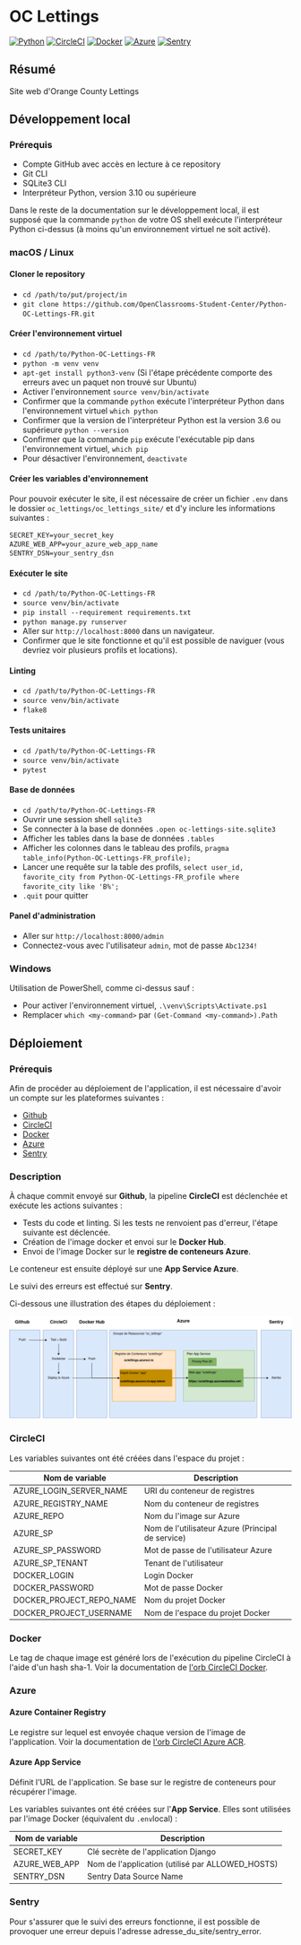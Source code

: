 # OC Lettings

[![Python](https://badgen.net/badge/Python/3.10/blue)](https://www.python.org/)
[![CircleCI](https://badgen.net/circleci/github/rducrot/oc_lettings)](https://app.circleci.com/pipelines/github/rducrot/oc_lettings)
[![Docker](https://badgen.net/docker/size/rducrot/oc_lettings/59c554cd28a5cb931fe16a8b4dd8680222ddb31f)](https://hub.docker.com/repository/docker/rducrot/oc_lettings/general)
[![Azure](https://badgen.net/badge/AzureWebApp/oclettings/blue)](https://oclettings.azurewebsites.net/)
[![Sentry](https://badgen.net/badge/Sentry/oc_lettings/purple)](https://romain-ducrot.sentry.io/projects/oc_lettings/?project=4505164231409664)

## Résumé

Site web d'Orange County Lettings

## Développement local

### Prérequis

- Compte GitHub avec accès en lecture à ce repository
- Git CLI
- SQLite3 CLI
- Interpréteur Python, version 3.10 ou supérieure

Dans le reste de la documentation sur le développement local, il est supposé que la commande `python` de votre OS shell exécute l'interpréteur Python ci-dessus (à moins qu'un environnement virtuel ne soit activé).

### macOS / Linux

#### Cloner le repository

- `cd /path/to/put/project/in`
- `git clone https://github.com/OpenClassrooms-Student-Center/Python-OC-Lettings-FR.git`

#### Créer l'environnement virtuel

- `cd /path/to/Python-OC-Lettings-FR`
- `python -m venv venv`
- `apt-get install python3-venv` (Si l'étape précédente comporte des erreurs avec un paquet non trouvé sur Ubuntu)
- Activer l'environnement `source venv/bin/activate`
- Confirmer que la commande `python` exécute l'interpréteur Python dans l'environnement virtuel
`which python`
- Confirmer que la version de l'interpréteur Python est la version 3.6 ou supérieure `python --version`
- Confirmer que la commande `pip` exécute l'exécutable pip dans l'environnement virtuel, `which pip`
- Pour désactiver l'environnement, `deactivate`

#### Créer les variables d'environnement

Pour pouvoir exécuter le site, il est nécessaire de créer un fichier `.env` dans le dossier `oc_lettings/oc_lettings_site/` et d'y inclure les informations suivantes :

```dotenv
SECRET_KEY=your_secret_key
AZURE_WEB_APP=your_azure_web_app_name
SENTRY_DSN=your_sentry_dsn
```

#### Exécuter le site

- `cd /path/to/Python-OC-Lettings-FR`
- `source venv/bin/activate`
- `pip install --requirement requirements.txt`
- `python manage.py runserver`
- Aller sur `http://localhost:8000` dans un navigateur.
- Confirmer que le site fonctionne et qu'il est possible de naviguer (vous devriez voir plusieurs profils et locations).

#### Linting

- `cd /path/to/Python-OC-Lettings-FR`
- `source venv/bin/activate`
- `flake8`

#### Tests unitaires

- `cd /path/to/Python-OC-Lettings-FR`
- `source venv/bin/activate`
- `pytest`

#### Base de données

- `cd /path/to/Python-OC-Lettings-FR`
- Ouvrir une session shell `sqlite3`
- Se connecter à la base de données `.open oc-lettings-site.sqlite3`
- Afficher les tables dans la base de données `.tables`
- Afficher les colonnes dans le tableau des profils, `pragma table_info(Python-OC-Lettings-FR_profile);`
- Lancer une requête sur la table des profils, `select user_id, favorite_city from
  Python-OC-Lettings-FR_profile where favorite_city like 'B%';`
- `.quit` pour quitter

#### Panel d'administration

- Aller sur `http://localhost:8000/admin`
- Connectez-vous avec l'utilisateur `admin`, mot de passe `Abc1234!`

### Windows

Utilisation de PowerShell, comme ci-dessus sauf :

- Pour activer l'environnement virtuel, `.\venv\Scripts\Activate.ps1` 
- Remplacer `which <my-command>` par `(Get-Command <my-command>).Path`

## Déploiement

### Prérequis

Afin de procéder au déploiement de l'application, il est nécessaire d'avoir un compte sur les plateformes suivantes :

- [Github](https://github.com)
- [CircleCI](https://app.circleci.com)
- [Docker](https://hub.docker.com)
- [Azure](https://portal.azure.com)
- [Sentry](https://sentry.io)

### Description

À chaque commit envoyé sur **Github**, la pipeline **CircleCI** est déclenchée et exécute les actions suivantes :
- Tests du code et linting. Si les tests ne renvoient pas d'erreur, l'étape suivante est déclencée.
- Création de l'image docker et envoi sur le **Docker Hub**.
- Envoi de l'image Docker sur le **registre de conteneurs Azure**.

Le conteneur est ensuite déployé sur une **App Service Azure**.

Le suivi des erreurs est effectué sur **Sentry**.

Ci-dessous une illustration des étapes du déploiement :

![Illustration Déploiement](images/p13_deploy.png)

### CircleCI

Les variables suivantes ont été créées dans l'espace du projet :

| Nom de variable          | Description                                       | 
|--------------------------|---------------------------------------------------|
| AZURE_LOGIN_SERVER_NAME  | URI du conteneur de registres                     |
| AZURE_REGISTRY_NAME      | Nom du conteneur de registres                     |
| AZURE_REPO               | Nom du l'image sur Azure                          |
| AZURE_SP                 | Nom de l'utilisateur Azure (Principal de service) |
| AZURE_SP_PASSWORD        | Mot de passe de l'utilisateur Azure               |
| AZURE_SP_TENANT          | Tenant de l'utilisateur                           |
| DOCKER_LOGIN             | Login Docker                                      |
| DOCKER_PASSWORD          | Mot de passe Docker                               |
| DOCKER_PROJECT_REPO_NAME | Nom du projet Docker                              |
| DOCKER_PROJECT_USERNAME  | Nom de l'espace du projet Docker                  |

### Docker

Le tag de chaque image est généré lors de l'exécution du pipeline CircleCI à l'aide d'un hash sha-1. Voir la documentation de [l'orb CircleCI Docker](https://circleci.com/developer/orbs/orb/circleci/docker#usage-examples).

### Azure

#### Azure Container Registry

Le registre sur lequel est envoyée chaque version de l'image de l'application. Voir la documentation de [l'orb CircleCI Azure ACR](https://circleci.com/developer/orbs/orb/circleci/azure-acr).

#### Azure App Service

Définit l'URL de l'application. Se base sur le registre de conteneurs pour récupérer l'image.

Les variables suivantes ont été créées sur l'**App Service**. Elles sont utilisées par l'image Docker (équivalent du `.env`local) :

| Nom de variable          | Description                                      | 
|--------------------------|--------------------------------------------------|
| SECRET_KEY               | Clé secrète de l'application Django              |
| AZURE_WEB_APP            | Nom de l'application (utilisé par ALLOWED_HOSTS) |
| SENTRY_DSN               | Sentry Data Source Name                          |

### Sentry

Pour s'assurer que le suivi des erreurs fonctionne, il est possible de provoquer une erreur depuis l'adresse adresse_du_site/sentry_error.
